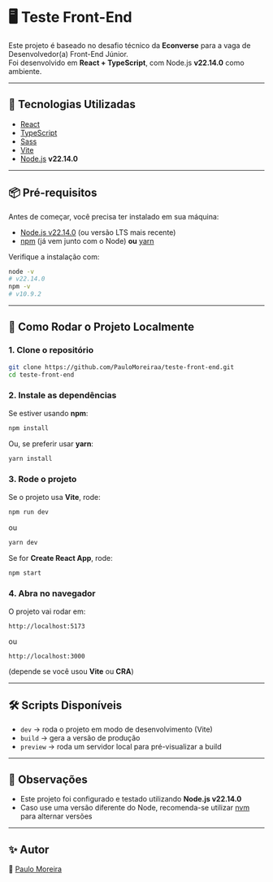 # 🖥️ Teste Front-End

Este projeto é baseado no desafio técnico da **Econverse** para a vaga de Desenvolvedor(a) Front-End Júnior.  
Foi desenvolvido em **React + TypeScript**, com Node.js **v22.14.0** como ambiente.

---

## 🚀 Tecnologias Utilizadas
- [React](https://react.dev/)  
- [TypeScript](https://www.typescriptlang.org/)  
- [Sass](https://sass-lang.com/)  
- [Vite](https://vitejs.dev/)
- [Node.js](https://nodejs.org/) **v22.14.0**  

---

## 📦 Pré-requisitos
Antes de começar, você precisa ter instalado em sua máquina:
- [Node.js v22.14.0](https://nodejs.org/) (ou versão LTS mais recente)  
- [npm](https://www.npmjs.com/) (já vem junto com o Node) **ou** [yarn](https://yarnpkg.com/)

Verifique a instalação com:
```bash
node -v
# v22.14.0
npm -v
# v10.9.2
```

---

## 🔧 Como Rodar o Projeto Localmente

### 1. Clone o repositório
```bash
git clone https://github.com/PauloMoreiraa/teste-front-end.git
cd teste-front-end
```

### 2. Instale as dependências
Se estiver usando **npm**:
```bash
npm install
```
Ou, se preferir usar **yarn**:
```bash
yarn install
```

### 3. Rode o projeto
Se o projeto usa **Vite**, rode:
```bash
npm run dev
```
ou
```bash
yarn dev
```

Se for **Create React App**, rode:
```bash
npm start
```

### 4. Abra no navegador
O projeto vai rodar em:
```
http://localhost:5173
```
ou
```
http://localhost:3000
```
(depende se você usou **Vite** ou **CRA**)

---

## 🛠️ Scripts Disponíveis
- `dev` → roda o projeto em modo de desenvolvimento (Vite)  
- `build` → gera a versão de produção  
- `preview` → roda um servidor local para pré-visualizar a build  

---

## 📌 Observações
- Este projeto foi configurado e testado utilizando **Node.js v22.14.0**  
- Caso use uma versão diferente do Node, recomenda-se utilizar [nvm](https://github.com/nvm-sh/nvm) para alternar versões  

---

## ✨ Autor
👤 [Paulo Moreira](https://github.com/PauloMoreiraa)  
